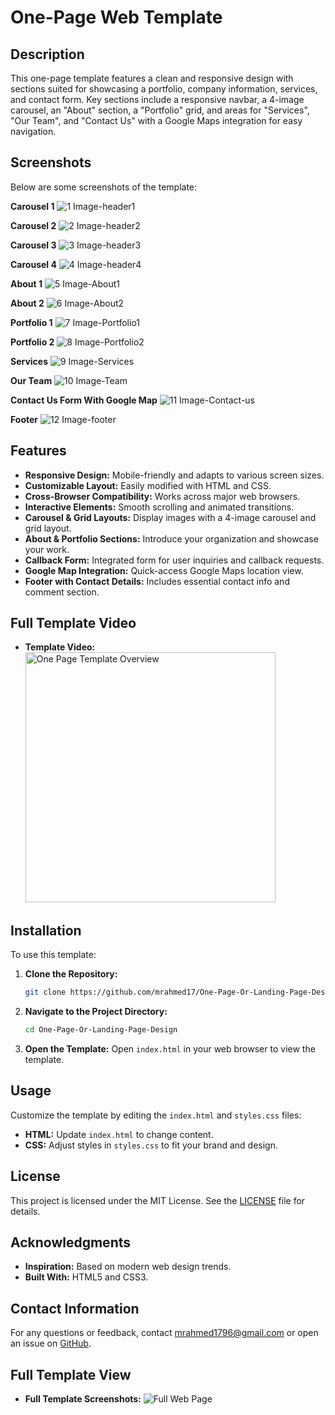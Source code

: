 # One-Page Web Template

## Description

This one-page template features a clean and responsive design with sections
suited for showcasing a portfolio, company information, services, and contact
form. Key sections include a responsive navbar, a 4-image carousel, an "About"
section, a "Portfolio" grid, and areas for "Services", "Our Team", and "Contact
Us" with a Google Maps integration for easy navigation.

## Screenshots

Below are some screenshots of the template:

**Carousel 1** ![1 Image-header1](https://github.com/mrahmed17/One-Page-Or-Landing-Page-Design/blob/main/screenshotAndVideo/ss1%20-%20carousel%201.png)

**Carousel 2** ![2 Image-header2](https://github.com/mrahmed17/One-Page-Or-Landing-Page-Design/blob/main/screenshotAndVideo/ss2%20-%20carousel%202.png)

**Carousel 3** ![3 Image-header3](https://github.com/mrahmed17/One-Page-Or-Landing-Page-Design/blob/main/screenshotAndVideo/ss3%20-%20carousel%203.png)

**Carousel 4** ![4 Image-header4](https://github.com/mrahmed17/One-Page-Or-Landing-Page-Design/blob/main/screenshotAndVideo/ss4%20-%20carousel%204.png)

**About 1** ![5 Image-About1](https://github.com/mrahmed17/One-Page-Or-Landing-Page-Design/blob/main/screenshotAndVideo/ss5%20-%20about%201.png)

**About 2** ![6 Image-About2](https://github.com/mrahmed17/One-Page-Or-Landing-Page-Design/blob/main/screenshotAndVideo/ss6%20-%20about%202.png)

**Portfolio 1** ![7 Image-Portfolio1](https://github.com/mrahmed17/One-Page-Or-Landing-Page-Design/blob/main/screenshotAndVideo/ss7%20-%20portfolio%201.png)

**Portfolio 2** ![8 Image-Portfolio2](https://github.com/mrahmed17/One-Page-Or-Landing-Page-Design/blob/main/screenshotAndVideo/ss8%20-%20portfolio%202.png)

**Services** ![9 Image-Services](https://github.com/mrahmed17/One-Page-Or-Landing-Page-Design/blob/main/screenshotAndVideo/ss9%20-%20service.png)

**Our Team** ![10 Image-Team](https://github.com/mrahmed17/One-Page-Or-Landing-Page-Design/blob/main/screenshotAndVideo/ss10%20-%20our%20team.png)

**Contact Us Form With Google Map** ![11 Image-Contact-us](https://github.com/mrahmed17/One-Page-Or-Landing-Page-Design/blob/main/screenshotAndVideo/ss11%20-%20contact%20us.png)

**Footer** ![12 Image-footer](https://github.com/mrahmed17/One-Page-Or-Landing-Page-Design/blob/main/screenshotAndVideo/ss12%20-%20footer%20page.png)

## Features

- **Responsive Design:** Mobile-friendly and adapts to various screen sizes.
- **Customizable Layout:** Easily modified with HTML and CSS.
- **Cross-Browser Compatibility:** Works across major web browsers.
- **Interactive Elements:** Smooth scrolling and animated transitions.
- **Carousel & Grid Layouts:** Display images with a 4-image carousel and grid
  layout.
- **About & Portfolio Sections:** Introduce your organization and showcase your
  work.
- **Callback Form:** Integrated form for user inquiries and callback requests.
- **Google Map Integration:** Quick-access Google Maps location view.
- **Footer with Contact Details:** Includes essential contact info and comment
  section.

## Full Template Video

- **Template Video:**
  <a href="https://youtu.be/a1oremTsyDI">
      <img src="https://github.com/mrahmed17/One-Page-Or-Landing-Page-Design/blob/main/screenshotAndVideo/Thumbnail.jpg" alt="One Page Template Overview" width="400">
  </a>


## Installation

To use this template:

1. **Clone the Repository:**

   ```bash
   git clone https://github.com/mrahmed17/One-Page-Or-Landing-Page-Design/
   ```

2. **Navigate to the Project Directory:**

   ```bash
   cd One-Page-Or-Landing-Page-Design
   ```

3. **Open the Template:** Open `index.html` in your web browser to view the
   template.

## Usage

Customize the template by editing the `index.html` and `styles.css` files:

- **HTML:** Update `index.html` to change content.
- **CSS:** Adjust styles in `styles.css` to fit your brand and design.

## License

This project is licensed under the MIT License. See the [LICENSE](LICENSE) file
for details.

## Acknowledgments

- **Inspiration:** Based on modern web design trends.
- **Built With:** HTML5 and CSS3.

## Contact Information

For any questions or feedback, contact
[mrahmed1796@gmail.com](mailto:mrahmed1796@gmail.com) or open an issue on
[GitHub](https://github.com/mrahmed17/One-Page-Or-Landing-Page-Design/).


## Full Template View

- **Full Template Screenshots:**
![Full Web Page](https://github.com/mrahmed17/One-Page-Or-Landing-Page-Design/blob/main/screenshotAndVideo/ss13%20-%20Full%20Web%20Page%20View.jpeg)
